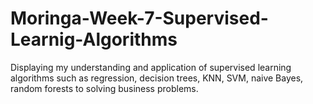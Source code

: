# Moringa-Week-7-Supervised-Learnig-Algorithms
Displaying my understanding and application of supervised learning algorithms such as regression, decision trees, KNN, SVM, naive Bayes, random forests to solving business problems. 
